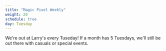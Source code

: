 ```yaml
---
title: "Magic Pixel Weekly"
weight: 20
schedule: true
day: Tuesday
---
```


We're out at Larry's every Tuseday! If a month has 5 Tuesdays, we'll still be out there with casuals or special events.
